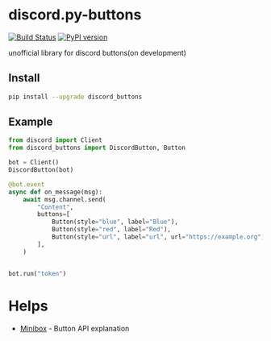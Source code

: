 # discord.py-buttons
[![Build Status](https://travis-ci.com/kiki7000/discord.py-buttons.svg?branch=main)](https://travis-ci.com/kiki7000/discord.py-buttons)
[![PyPI version](https://badge.fury.io/py/discord-buttons.svg)](https://badge.fury.io/py/discord-buttons)

unofficial library for discord buttons(on development)

## Install
```sh
pip install --upgrade discord_buttons
```

## Example
```python
from discord import Client
from discord_buttons import DiscordButton, Button

bot = Client()
DiscordButton(bot)

@bot.event
async def on_message(msg):
    await msg.channel.send(
        "Content",
        buttons=[
            Button(style="blue", label="Blue"),
            Button(style="red", label="Red"),
            Button(style="url", label="url", url="https://example.org"),
        ],
    )


bot.run("token")
```

# Helps
+ [Minibox](https://github.com/minibox24) - Button API explanation